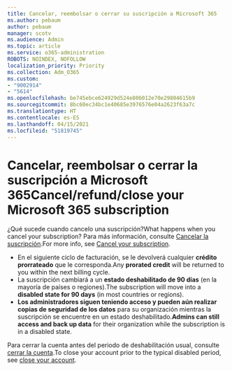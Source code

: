```yaml
---
title: Cancelar, reembolsar o cerrar su suscripción a Microsoft 365
ms.author: pebaum
author: pebaum
manager: scotv
ms.audience: Admin
ms.topic: article
ms.service: o365-administration
ROBOTS: NOINDEX, NOFOLLOW
localization_priority: Priority
ms.collection: Adm_O365
ms.custom:
- "9002914"
- "5614"
ms.openlocfilehash: be745ebce624929d524e806012e70e29804615b9
ms.sourcegitcommit: 8bc60ec34bc1e40685e3976576e04a2623f63a7c
ms.translationtype: HT
ms.contentlocale: es-ES
ms.lasthandoff: 04/15/2021
ms.locfileid: "51819745"
---
```

# <a name="cancelrefundclose-your-microsoft-365-subscription"></a><span data-ttu-id="089f7-102">Cancelar, reembolsar o cerrar la suscripción a Microsoft 365</span><span class="sxs-lookup"><span data-stu-id="089f7-102">Cancel/refund/close your Microsoft 365 subscription</span></span>

<span data-ttu-id="089f7-103">¿Qué sucede cuando cancelo una suscripción?</span><span class="sxs-lookup"><span data-stu-id="089f7-103">What happens when you cancel your subscription?</span></span> <span data-ttu-id="089f7-104">Para más información, consulte [Cancelar la suscripción](https://docs.microsoft.com/microsoft-365/commerce/subscriptions/cancel-your-subscription?view=o365-worldwide).</span><span class="sxs-lookup"><span data-stu-id="089f7-104">For more info, see [Cancel your subscription](https://docs.microsoft.com/microsoft-365/commerce/subscriptions/cancel-your-subscription?view=o365-worldwide).</span></span>

- <span data-ttu-id="089f7-105">En el siguiente ciclo de facturación, se le devolverá cualquier **crédito prorrateado** que le corresponda.</span><span class="sxs-lookup"><span data-stu-id="089f7-105">Any **prorated credit** will be returned to you within the next billing cycle.</span></span>
- <span data-ttu-id="089f7-106">La suscripción cambiará a un **estado deshabilitado de 90 días** (en la mayoría de países o regiones).</span><span class="sxs-lookup"><span data-stu-id="089f7-106">The subscription will move into a **disabled state for 90 days** (in most countries or regions).</span></span>
- <span data-ttu-id="089f7-107">**Los administradores siguen teniendo acceso y pueden aún realizar copias de seguridad de los datos** para su organización mientras la suscripción se encuentre en un estado deshabilitado.</span><span class="sxs-lookup"><span data-stu-id="089f7-107">**Admins can still access and back up data** for their organization while the subscription is in a disabled state.</span></span>

<span data-ttu-id="089f7-108">Para cerrar la cuenta antes del periodo de deshabilitación usual, consulte [cerrar la cuenta](https://docs.microsoft.com/microsoft-365/commerce/close-your-account?view=o365-worldwide).</span><span class="sxs-lookup"><span data-stu-id="089f7-108">To close your account prior to the typical disabled period, see [close your account](https://docs.microsoft.com/microsoft-365/commerce/close-your-account?view=o365-worldwide).</span></span>
